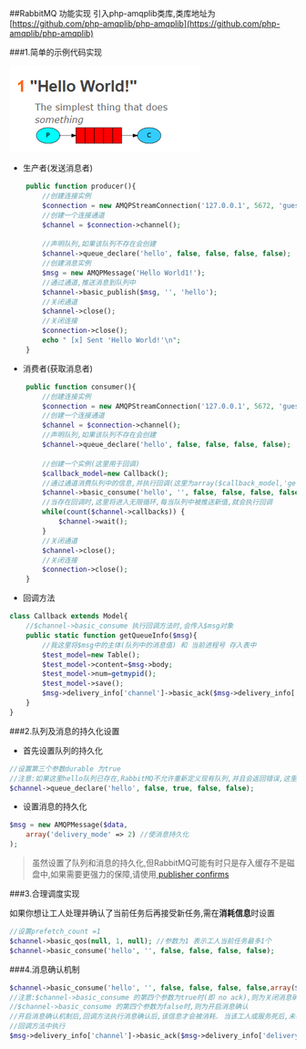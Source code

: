 ##RabbitMQ 功能实现
引入php-amqplib类库,类库地址为[https://github.com/php-amqplib/php-amqplib](https://github.com/php-amqplib/php-amqplib)

###1.简单的示例代码实现

![](/assets/QQ截图20161212205751.png)

+ 生产者(发送消息者) 
```php
    public function producer(){
        //创建连接实例
        $connection = new AMQPStreamConnection('127.0.0.1', 5672, 'guest', 'guest');
        //创建一个连接通道
        $channel = $connection->channel();

        //声明队列,如果该队列不存在会创建
        $channel->queue_declare('hello', false, false, false, false);
        //创建消息实例
        $msg = new AMQPMessage('Hello World1!');
        //通过通道,推送消息到队列中
        $channel->basic_publish($msg, '', 'hello');
        //关闭通道
        $channel->close();
        //关闭连接
        $connection->close();
        echo " [x] Sent 'Hello World!'\n";
    }
```
+ 消费者(获取消息者)
```php
    public function consumer(){
        //创建连接实例
        $connection = new AMQPStreamConnection('127.0.0.1', 5672, 'guest', 'guest');
        //创建一个连接通道
        $channel = $connection->channel();
        //声明队列,如果该队列不存在会创建
        $channel->queue_declare('hello', false, false, false, false);

        //创建一个实例(这里用于回调)
        $callback_model=new Callback();
        //通过通道消费队列中的信息,并执行回调(这里为array($callback_model,'getQueueInfo'))
        $channel->basic_consume('hello', '', false, false, false, false,array($callback_model,'getQueueInfo'));
        //当存在回调时,这里将进入无限循环,每当队列中被推送新值,就会执行回调
        while(count($channel->callbacks)) {
            $channel->wait();
        }
        //关闭通道
        $channel->close();
        //关闭连接
        $connection->close();
    }
```
+ 回调方法
```php
class Callback extends Model{
    //$channel->basic_consume 执行回调方法时,会传入$msg对象
    public static function getQueueInfo($msg){
        //我这里将$msg中的主体(队列中的消息值) 和 当前进程号 存入表中
        $test_model=new Table();
        $test_model->content=$msg->body;
        $test_model->num=getmypid();
        $test_model->save();
        $msg->delivery_info['channel']->basic_ack($msg->delivery_info['delivery_tag']);
    }
}
```

###2.队列及消息的持久化设置

+ 首先设置队列的持久化

```php
//设置第三个参数durable 为true
//注意:如果这里hello队列已存在,RabbitMQ不允许重新定义现有队列,并且会返回错误,这里你可以声明一个新队列
$channel->queue_declare('hello', false, true, false, false);
```
+ 设置消息的持久化

```php
$msg = new AMQPMessage($data,
    array('delivery_mode' => 2) //使消息持久化
);

```

> 虽然设置了队列和消息的持久化,但RabbitMQ可能有时只是存入缓存不是磁盘中,如果需要更强力的保障,请使用[ publisher confirms](https://www.rabbitmq.com/confirms.html)

###3.合理调度实现

如果你想让工人处理并确认了当前任务后再接受新任务,需在**消耗信息**时设置
```php
//设置prefetch_count =1
$channel->basic_qos(null, 1, null); //参数为1 表示工人当前任务最多1个
$channel->basic_consume('hello', '', false, false, false, false);
```

###4.消息确认机制
```php
$channel->basic_consume('hello', '', false, false, false, false,array($callback_model,'getQueueInfo'));
//注意:$channel->basic_consume 的第四个参数为true时(即 no ack),则为关闭消息确认
//$channel->basic_consume 的第四个参数为false时,则为开启消息确认
//开启消息确认机制后,回调方法执行消息确认后,该信息才会被消耗. 当该工人或服务死后,未确认的信息会被再次放入到队列中
//回调方法中执行
$msg->delivery_info['channel']->basic_ack($msg->delivery_info['delivery_tag']);
```


